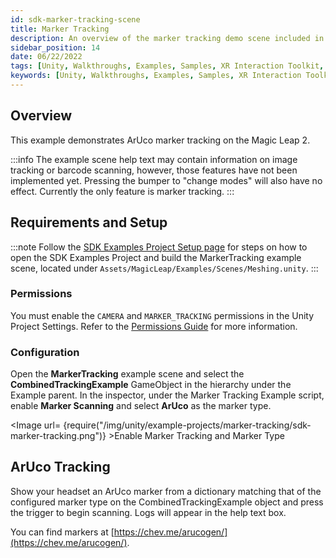 ```yaml
---
id: sdk-marker-tracking-scene
title: Marker Tracking
description: An overview of the marker tracking demo scene included in the Magic Leap 2 Examples Project, which uses Unity's XR Interaction Toolkit.
sidebar_position: 14
date: 06/22/2022
tags: [Unity, Walkthroughs, Examples, Samples, XR Interaction Toolkit, Camera, Tracking, Marker Tracking, Aruco Markers, Scanning]
keywords: [Unity, Walkthroughs, Examples, Samples, XR Interaction Toolkit, Camera, Tracking, Marker Tracking, Aruco Markers, Scanning]
---
```



## Overview

This example demonstrates ArUco marker tracking on the Magic Leap 2.

:::info
The example scene help text may contain information on image tracking or barcode scanning, however, those features have not been implemented yet. Pressing the bumper to "change modes" will also have no effect. Currently the only feature is marker tracking.
:::

## Requirements and Setup

:::note
Follow the [SDK Examples Project Setup page](/docs/guides/unity/sdk-example-scenes/sdk-install-setup.md) for steps on how to open the SDK Examples Project and build the MarkerTracking example scene, located under `Assets/MagicLeap/Examples/Scenes/Meshing.unity`.
:::

### Permissions

You must enable the `CAMERA` and `MARKER_TRACKING` permissions in the Unity Project Settings. Refer to the [Permissions Guide](/docs/guides/unity/permissions/declaring-permissions.md) for more information.

### Configuration

Open the **MarkerTracking** example scene and select the **CombinedTrackingExample** GameObject in the hierarchy under the Example parent. In the inspector, under the Marker Tracking Example script, enable **Marker Scanning** and select **ArUco** as the marker type.

<Image url= {require("/img/unity/example-projects/marker-tracking/sdk-marker-tracking.png")} >Enable Marker Tracking and Marker Type</Image>

## ArUco Tracking

Show your headset an ArUco marker from a dictionary matching that of the configured marker type on the CombinedTrackingExample object and press the trigger to begin scanning. Logs will appear in the help text box.

You can find markers at [https://chev.me/arucogen/](https://chev.me/arucogen/).
